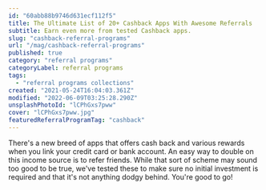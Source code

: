 ```yaml
---
id: "60abb88b9746d631ecf112f5"
title: The Ultimate List of 20+ Cashback Apps With Awesome Referrals
subtitle: Earn even more from tested Cashback apps.
slug: "cashback-referral-programs"
url: "/mag/cashback-referral-programs"
published: true
category: "referral programs"
categoryLabel: referral programs
tags:
  - "referral programs collections"
created: "2021-05-24T16:04:03.361Z"
modified: "2022-06-09T03:25:28.290Z"
unsplashPhotoId: "lCPhGxs7pww"
cover: "lCPhGxs7pww.jpg"
featuredReferralProgramTag: "cashback"
---
```

There's a new breed of apps that offers cash back and various rewards when you link your credit card or bank account. An easy way to double on this income source is to refer friends. While that sort of scheme may sound too good to be true, we've tested these to make sure no initial investment is required and that it's not anything dodgy behind. You're good to go!